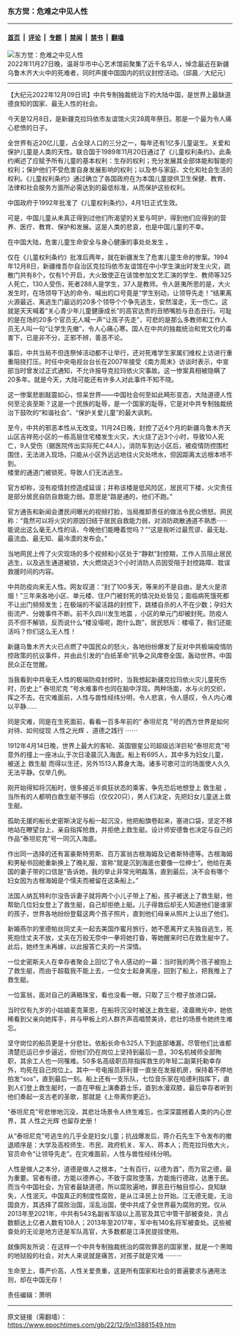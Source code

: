 ### 东方觉：危难之中见人性

---

#### [首页](../../../..?n13881549) &nbsp;|&nbsp; [评论](../../../../../epoch-comment?n13881549) &nbsp;|&nbsp; [专题](../../../../../epoch-special?n13881549) &nbsp;|&nbsp; [禁闻](../../../../../epoch-news?n13881549) &nbsp;|&nbsp; [禁书](../../../../../books?n13881549) &nbsp;|&nbsp; [翻墙](https://github.com/gfw-breaker/nogfw/blob/master/README.md?n13881549)


<div><img alt="东方觉：危难之中见人性" class="attachment-djy_600_400 size-djy_600_400 wp-post-image" src="https://i.epochtimes.com/assets/uploads/2022/12/id13878593-1-id13874950-DSC_7320-600x400.jpg"/>
<div class="caption">
 2022年11月27日晚，温哥华市中心艺术馆前聚集了近千名华人，悼念最近在新疆乌鲁木齐大火中的死难者，同时声援中国国内的抗议封控活动。（邱晨／大纪元）
</div></div><hr/><div class="post_content" id="artbody" itemprop="articleBody">
 <!-- article content begin -->
 <p>
  【大纪元2022年12月09日讯】中共专制独裁统治下的大陆中国，是世界上最缺道德良知的国家、最无人性的社会。
 </p>
 <p>
  今天是12月8日，是新疆克拉玛依市友谊馆火灾28周年祭日。那是一个最为令人痛心悲愤的日子。
 </p>
 <p>
  全世界有近20亿儿童，占全球人口的三分之一，每年还有1亿多儿童诞生。关爱和保护儿童是人类的天性。联合国于1989年11月20日通过了《儿童权利条约》。此条约阐述了应赋予所有儿童的基本权利：生存的权利；充分发展其全部体能和智能的权利；保护他们不受危害自身发展影响的权利；以及参与家庭、文化和社会生活的权利。《儿童权利条约》通过确立了各国政府在为本国儿童提供卫生保健、教育、法律和社会服务方面所必需达到的最低标准，从而保护这些权利。
 </p>
 <p>
  中国政府于1992年批准了《儿童权利条约》，4月1日正式生效。
 </p>
 <p>
  可是，中国儿童从未真正得到过他们所渴望的关爱与呵护，得到他们应得到的营养、医疗、教育、保护和发展。这是人类的悲哀，也是中国儿童的不幸。
 </p>
 <p>
  在中国大陆，危害儿童生命安全与身心健康的事处处发生 。
 </p>
 <p>
  仅在《儿童权利条约》批准后两年，就在新疆发生了危害儿童生命的惨案。1994年12月8日，新疆维吾尔自治区克拉玛依市友谊馆在中小学生演出时发生火灾，疏散门共有8个，仅有1个开启，大火致使正在该馆参加文艺汇演的学生、教师等325人死亡，130人受伤，死者288人是学生，37人是教师。令人匪夷所思的是，大火发生时，在场领导下达的命令、喊出的口号竟是“学生别动，让领导先走！”结果离火源最近、离逃生门最远的20多个领导个个争先逃生，安然溜走，无一伤亡。这就是天天喊着“关心青少年儿童健康成长”的高官达贵的丑陋嘴脸与丑态丑行。可耻的是在场的20多个官员无人喊一声“让孩子先走”，可悲的是那么多教师和工作人员无人叫一句“让学生先撤”，令人心痛心寒。国人在中共的独裁统治和党文化的毒害下，已是非不分，正邪不辨，善恶不论。
 </p>
 <p>
  事后，中共当局不但连祭悼活动都不让举行，还对死难学生家属们维权上访进行重重阻挠打压。时任中央电视台台长在2007年接受《南方周末》访谈时表示，中宣部当时曾发过正式通知，不允许报导克拉玛依火灾事故。这一惨案真相被隐瞒了20多年。就是今天，大陆可能还有许多人对此事件不知不晓。
 </p>
 <p>
  这一惨案悲剧敲震如心，惊呆世界——中国社会何至如此畸形变态，大陆道德人性何至沦丧至斯？这是一个民族的耻辱，是一个国家的耻辱，它是对中共专制独裁统治下鼓吹的“和谐社会”、“保护关爱儿童”的最大讽刺。
 </p>
 <p>
  至今，中共的邪恶本性从无改变。11月24日晚，封控了近4个月的新疆乌鲁木齐天山区吉祥苑小区的一栋高层住宅楼发生火灾，大火烧了近3个小时，导致10人死亡，9人受伤（据医院传出实际死亡44人）。消防车到达小区后，被疫情防控围栏围住，无法进入现场，只能从小区外远远地往火灾处喷水，但因距离太远根本喷不到。
  <br/>
  楼里的通道门被锁死，导致人们无法逃生。
 </p>
 <p>
  官方却称，没有疫情封控造成延误；并称该楼是低风险区，居民可下楼，火灾责任是部分居民自防自救能力弱。意思是“路是通的，他们不跑。”
 </p>
 <p>
  官方通告和新闻会遭民间曝光的视频打脸，当局推卸责任的做法令民众愤怒。网民称：“竟然可以将火灾的原因归结于居民自救能力弱，对消防疏散通道不熟悉······能说出这么毫无人性的话，今晚他们能睡着觉吗？”“这是我听过最荒谬、最无耻、最流血、最无知、最冷漠的发布会。”
 </p>
 <p>
  当地网民上传了火灾现场的多个视频和小区处于“静默”封控期，工作人员阻止居民逃生，以及逃生通道被锁，大火燃烧近3个小时消防人员因受阻于封控路障、耽误救援时间的内容。
 </p>
 <p>
  中共防疫向来无人性。网友叹道：“封了100多天，等来的不是自由，是大火是浓烟！”三年来各地小区、单元楼、住户门被封死的情况处处皆见；面临病死饿死都不让出门频频发生；在极端的不留活路的封控下，跳楼自杀的人不在少数；孕妇大街流产、分娩事件不断。前不久四川发生地震 ，小区的单元门却被封死。防疫人员不但不解锁，反而说什么“楼没塌呢，跑什么跑”，居民怒斥：楼塌了，我们还能活吗？你们这么无人性！
 </p>
 <p>
  新疆乌鲁木齐大火已点燃了中国民众的怒火，各地纷纷爆发了反对中共极端疫情防控政策的抗议事件，并由此引发的“白纸革命”抗争之风席卷全国，轰动世界。中国民众正在觉醒。
 </p>
 <p>
  当我看到中共毫无人性的极端防疫封控时，当我想起新疆克拉玛依火灾儿童死伤时，历史上“
  <ok href="https://www.epochtimes.com/gb/tag/%E6%B3%B0%E5%9D%A6%E5%B0%BC%E5%85%8B.html">
   泰坦尼克
  </ok>
  ”号水难事件也同在脑中浮现。两种场面，水与火的交织，挥之不去。在灾难面前，人性与兽性经纬分明，令人悲哀，令人感叹，令人内心难以平静……
 </p>
 <p>
  同是灾难，同是在生死面前，看看一百多年前的“
  <ok href="https://www.epochtimes.com/gb/tag/%E6%B3%B0%E5%9D%A6%E5%B0%BC%E5%85%8B.html">
   泰坦尼克
  </ok>
  ”号的西方世界是如何对待、如何绽现
  <ok href="https://www.epochtimes.com/gb/tag/%E4%BA%BA%E6%80%A7%E4%B9%8B%E5%85%89%E8%BE%89.html">
   人性之光辉
  </ok>
  、道德之践行 ⋯⋯
 </p>
 <p>
  1912年4月14日晚，世界上最大的客轮、英国银星公司超级远洋巨轮“泰坦尼克”号意外的撞上一座冰山,于次日凌晨沉入海底。船上有695人，其中多为妇女儿童，被送上
  <ok href="https://www.epochtimes.com/gb/tag/%E6%95%91%E7%94%9F%E8%89%87.html">
   救生艇
  </ok>
  而得以生还，另外1513人葬身大海。诸多可歌可泣的场面使人久久无法平静。仅举几例。
 </p>
 <p>
  刚开始得知将沉船时，很多接近半疯狂状态的乘客，争先恐后地想登上
  <ok href="https://www.epochtimes.com/gb/tag/%E6%95%91%E7%94%9F%E8%89%87.html">
   救生艇
  </ok>
  ，当所有的人都明白救生艇不够后（仅仅20只），男人们决定，先把妇女儿童送上救生艇。
 </p>
 <p>
  孤助无援的船长史密斯决定与船一起沉没，他把船旗卷起来，塞进口袋，坚定不移地站在瞭望台上，亲自指挥抢救，并拒绝上救生艇。设计师安德鲁也决定与自己的作品“泰坦尼克”号一同沉入海底。
 </p>
 <p>
  作出同一选择的还有富豪斯特劳斯、百万富翁古根海姆及记者斯特德等。古根海姆和男秘书回舱重新换上了晚礼服，宣称“就是沉到海底也要像一位绅士”。他给在美国的妻子带的口信是“告诉她，我的举止非常光明磊落，直到最后，决不会有哪个妇女因为古根海姆是个懦夫而被留在这条船上。”
 </p>
 <p>
  法国人纳瓦特利尔没告诉妻子就将两个小儿子带上了船，孩子被送上了救生艇，他帮助几位妇女登上了救生艇，自己却拒绝上艇。儿子得救后却无人知道他们是谁家的孩子，世界各地纷纷登载这两个孩子照片，直到他们母亲从照片上认出了他们。
 </p>
 <p>
  新婚燕尔的里德帕丝同丈夫一起去美国作蜜月旅行，她不愿离开丈夫独自逃生，死死抱住丈夫不放，丈夫在万般无奈中一拳将她打昏，等她醒来时已在救生艇中了。此后，她终生未再嫁，以此报答亡夫的一片深情。
 </p>
 <p>
  一位史密斯夫人在幸存者聚会上回忆了令人感动的一幕：当时我的两个孩子被抱上了救生艇，而由于超载我不能上去，一位女士起身离座，回到了船上，把我推上了救生艇。
 </p>
 <p>
  一位富翁，面对自己的满箱珠宝，看也没看一眼，只取了三个橙子放进口袋。
 </p>
 <p>
  当时仅有九岁的小姑娘麦克莱恩，在船将沉没时被送上救生艇，凌晨微光中，她依稀看到父亲向她挥手，并与甲板上的人群齐声高唱赞美诗，悲壮的场景令她终生难忘。
 </p>
 <p>
  坚守岗位的船员更是十分悲壮。依船长命令325人下到底部堵漏，尽管他们比谁都清楚厄运已步步逼近，但他们仍在岗位上坚持到最后一息，30名机械师全部殉职，其余工人也一同罹难。50多名高级职员除指挥救生的年轻二副莱托勒幸存外，均死在自己岗位上。其中一号电报员菲利普一直坐在发报机房，保持着不停地拍发“sos”，直到最后一刻。船上还有一支乐队，七位音乐家在哈德利指挥下，直到人们登上救生艇时，一直在甲板上演奏爵士乐，直到水漫双膝，最后幸存者听到他们奏起一支古老的圣歌，那就是《上帝离你更近》。
 </p>
 <p>
  “泰坦尼克”号悲惨地沉没，其悲壮场景令人终生难忘，也深深震撼着人类的内心世界，其
  <ok href="https://www.epochtimes.com/gb/tag/%E4%BA%BA%E6%80%A7%E4%B9%8B%E5%85%89%E8%BE%89.html">
   人性之光辉
  </ok>
  也留存史册！
 </p>
 <p>
  从“泰坦尼克”号逃生的几乎全是妇女儿童；抗战爆发后，蒋介石先生下令发布的撤退顺序是：大学及高校师生、市民、政府机关、军人、蒋本人；而克拉玛依大火，官员命令“让领导先走”。在灾难面前，人性与兽性经纬分明。
 </p>
 <p>
  人性是做人之本分，道德是做人之根本，“士有百行，以德为首”，而为官之德，最为重要。官者有德，方能以德养心，不致于腐败堕落，方能施行德政，达惠于民。而当今中国社会，为官者最缺道德，所以腐败遍地，罪恶丑行触目惊心，良知缺失，人性泯灭。中国真正的制度性腐败，是从江泽民上台开始。江无德无能，无治国良方，其选择了腐败治国，淫乱治国，使中共成了全世界最为腐败的党。仅从2013年至2021年，中共有543名副省军级以上高官及其它中管干部被查处，贪占数额达上亿者人数有108人；2013年至2017年，军中有140名将军被查处。这些被查处的无论是地方还是军队高官，大多数都是江泽民提拔使用。
 </p>
 <p>
  就像网友所说：在这样一个中共专制独裁统治的腐败罪恶的国家里，就是一个黑暗的地狱般的社会，对大人来说就是痛苦，对孩子就是灾难 ·········
 </p>
 <p>
  生命至上，尊严价高，人性关爱贵重，这是所有国家和社会的普遍要求与通用法则，却在中国无存！
 </p>
 <p>
  责任编辑：萧明
 </p>
 <!-- article content end -->
 <div id="below_article_ad">
 </div>
</div>


---

原文链接（需翻墙）：https://www.epochtimes.com/gb/22/12/9/n13881549.htm